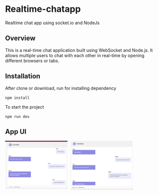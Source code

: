 # Realtime-chatapp
Realtime chat app using socket.io and NodeJs

## Overview
This is a real-time chat application built using WebSocket and Node.js.
It allows multiple users to chat with each other in real-time by opening different browsers or tabs.

## Installation
After clone or download, run for installing dependency
```npm
npm install
```
To start the project
```
npm run dev
```
## App UI 
<div style="clear: both;">
  <img src="/assets/Chatbox1.png" style="width: 40%; float: left; margin-right: 10px;" />
  <img src="/assets/Chatbox2.png" style="width: 40%; float: left; margin-right: 10px;" /> 
</div>

